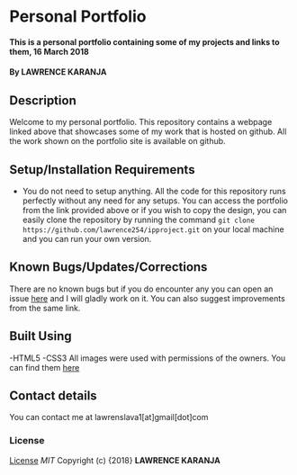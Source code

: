 # Personal Portfolio
#### This is a personal portfolio containing some of my projects and links to them, 16 March 2018
#### By **LAWRENCE KARANJA**
## Description
Welcome to my personal portfolio. This repository contains a webpage linked above that showcases some of my work that is hosted on github. All the work shown on the portfolio site is available on github.
## Setup/Installation Requirements
* You do not need to setup anything.
All the code for this repository runs perfectly without any need for any setups. You can access the portfolio from the link provided above or if you wish to copy the design, you can easily clone the repository by running the  command `git clone https://github.com/lawrence254/ipproject.git` on your local machine and you can run your own version.
## Known Bugs/Updates/Corrections
There are no known bugs but if you do encounter any you can open an issue [here](https://github.com/lawrence254/ipproject/issues/new) and I will gladly work on it. You can also suggest improvements from the same link.
## Built Using
-HTML5
-CSS3
All images were used with permissions of the owners. You can find them [here](https://pexels.com/)
## Contact details
You can contact me at lawrenslava1[at]gmail[dot]com
### License
[License](https://github.com/lawrence254/ipproject/LICENSE.md)
*MIT*
Copyright (c) {2018} **LAWRENCE KARANJA**
